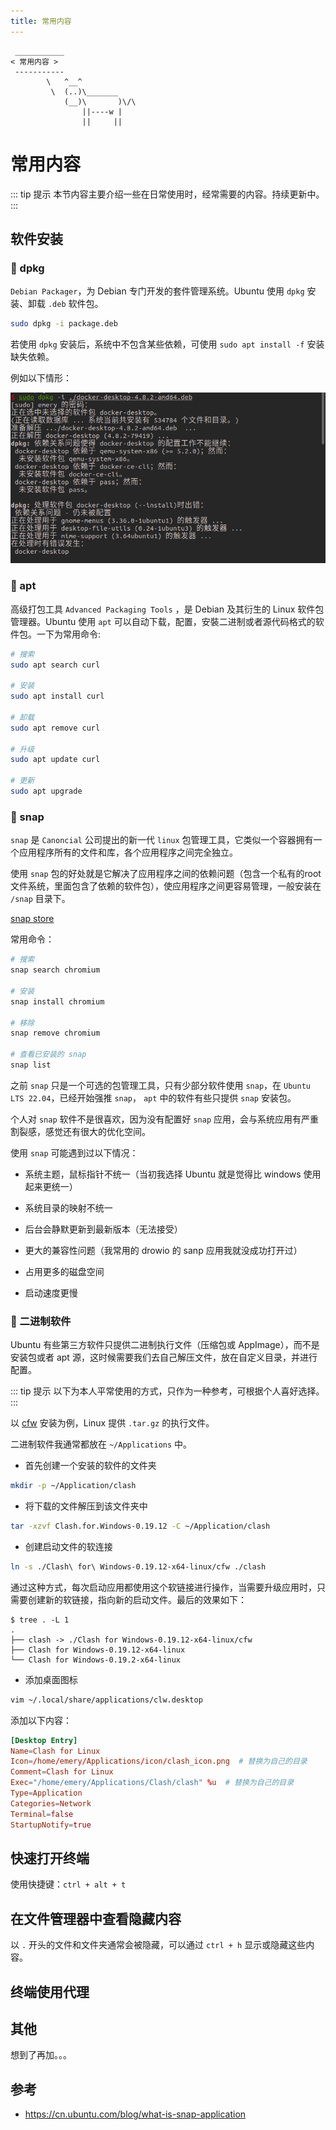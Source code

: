 ```yaml
---
title: 常用内容
---
```




```:no-line-numbers
 ___________
< 常用内容 >
 -----------
        \   ^__^
         \  (..)\_______
            (__)\       )\/\
                ||----w |
                ||     ||
```



# 常用内容

::: tip 提示
本节内容主要介绍一些在日常使用时，经常需要的内容。持续更新中。
:::

## 软件安装

### 🍫 dpkg

`Debian Packager`，为 Debian 专门开发的套件管理系统。Ubuntu 使用 `dpkg` 安装、卸载 `.deb` 软件包。

```sh
sudo dpkg -i package.deb
```

若使用 `dpkg` 安装后，系统中不包含某些依赖，可使用 `sudo apt install -f` 安装缺失依赖。

例如以下情形：


![dpkg-error](/images/docs/guide/base/dpkg-error.png)

### 🍿 apt

高级打包工具 `Advanced Packaging Tools` ，是 Debian 及其衍生的 Linux 软件包管理器。Ubuntu 使用 `apt` 可以自动下载，配置，安裝二进制或者源代码格式的软件包。一下为常用命令:


```sh
# 搜索
sudo apt search curl

# 安装
sudo apt install curl

# 卸载
sudo apt remove curl

# 升级
sudo apt update curl

# 更新
sudo apt upgrade
```

### 🍩 snap

`snap` 是 `Canoncial` 公司提出的新一代 `linux` 包管理工具，它类似一个容器拥有一个应用程序所有的文件和库，各个应用程序之间完全独立。

使用 `snap` 包的好处就是它解决了应用程序之间的依赖问题（包含一个私有的root文件系统，里面包含了依赖的软件包），使应用程序之间更容易管理，一般安装在 `/snap` 目录下。

[snap store](https://snapcraft.io/store)

常用命令：

```sh
# 搜索
snap search chromium

# 安装
snap install chromium

# 移除
snap remove chromium

# 查看已安装的 snap
snap list
```

之前 `snap` 只是一个可选的包管理工具，只有少部分软件使用 `snap`，在 `Ubuntu LTS 22.04`，已经开始强推 `snap`， `apt` 中的软件有些只提供 `snap` 安装包。

个人对 `snap` 软件不是很喜欢，因为没有配置好 `snap` 应用，会与系统应用有严重割裂感，感觉还有很大的优化空间。

使用 `snap` 可能遇到过以下情况：

- 系统主题，鼠标指针不统一（当初我选择 Ubuntu 就是觉得比 windows 使用起来更统一）

- 系统目录的映射不统一

- 后台会静默更新到最新版本（无法接受）

- 更大的兼容性问题（我常用的 drowio 的 sanp 应用我就没成功打开过）

- 占用更多的磁盘空间

- 启动速度更慢



### 🍪 二进制软件

Ubuntu 有些第三方软件只提供二进制执行文件（压缩包或 AppImage），而不是安装包或者 apt 源，这时候需要我们去自己解压文件，放在自定义目录，并进行配置。

::: tip 提示
以下为本人平常使用的方式，只作为一种参考，可根据个人喜好选择。
:::

以 [cfw](https://github.com/Fndroid/clash_for_windows_pkg/releases) 安装为例，Linux 提供 `.tar.gz` 的执行文件。

二进制软件我通常都放在 `~/Applications` 中。

- 首先创建一个安装的软件的文件夹

```sh
mkdir -p ~/Application/clash
```

- 将下载的文件解压到该文件夹中

```sh
tar -xzvf Clash.for.Windows-0.19.12 -C ~/Application/clash
```

- 创建启动文件的软连接

```sh
ln -s ./Clash\ for\ Windows-0.19.12-x64-linux/cfw ./clash
```

通过这种方式，每次启动应用都使用这个软链接进行操作，当需要升级应用时，只需要创建新的软链接，指向新的启动文件。最后的效果如下：

```
$ tree . -L 1
.
├── clash -> ./Clash for Windows-0.19.12-x64-linux/cfw
├── Clash for Windows-0.19.12-x64-linux
└── Clash for Windows-0.19.2-x64-linux
```

- 添加桌面图标

```sh
vim ~/.local/share/applications/clw.desktop
```

添加以下内容：

```conf
[Desktop Entry]
Name=Clash for Linux
Icon=/home/emery/Applications/icon/clash_icon.png  # 替换为自己的目录
Comment=Clash for Linux
Exec="/home/emery/Applications/Clash/clash" %u  # 替换为自己的目录
Type=Application
Categories=Network
Terminal=false
StartupNotify=true
```

## 快速打开终端

使用快捷键：`ctrl + alt + t`

## 在文件管理器中查看隐藏内容

以 `.` 开头的文件和文件夹通常会被隐藏，可以通过 `ctrl + h` 显示或隐藏这些内容。

## 终端使用代理


## 其他

想到了再加。。。


## 参考

- https://cn.ubuntu.com/blog/what-is-snap-application